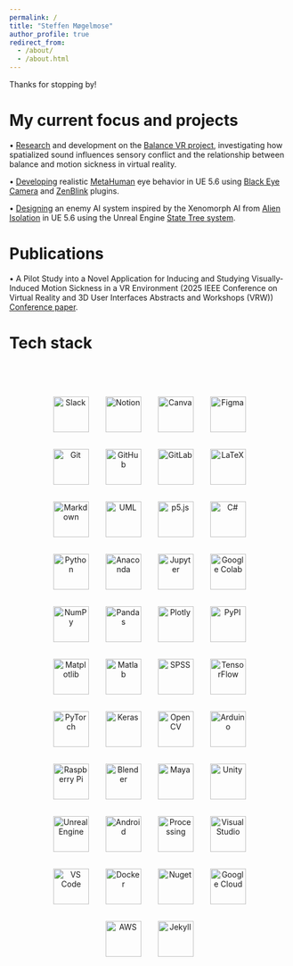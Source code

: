 ```yaml
---
permalink: /
title: "Steffen Møgelmose"
author_profile: true
redirect_from: 
  - /about/
  - /about.html
---
```


Thanks for stopping by!  

My current focus and projects  
======
• [Research](https://ieeexplore.ieee.org/document/10972842) and development on the [Balance VR project](../_portfolio/portfolio-balance-VR.md), investigating how spatialized sound influences sensory conflict and the relationship between balance and motion sickness in virtual reality.  

• [Developing](../_portfolio/portfolio-metahuman-eye.md) realistic [MetaHuman](https://dev.epicgames.com/documentation/en-us/metahuman/metahuman-creator) eye behavior in UE 5.6 using [Black Eye Camera](https://blackeyetechnologies.com/) and [ZenBlink](https://support.zenblink.com/) plugins.  

• [Designing](../_portfolio/portfolio-alien-ai.md) an enemy AI system inspired by the Xenomorph AI from [Alien Isolation](https://www.sega.com/alien-isolation/alien-isolation) in UE 5.6 using the Unreal Engine [State Tree system](https://dev.epicgames.com/documentation/en-us/unreal-engine/overview-of-state-tree-in-unreal-engine).  

Publications
======
• A Pilot Study into a Novel Application for Inducing and Studying Visually-Induced Motion Sickness in a VR Environment (2025 IEEE Conference on Virtual Reality and 3D User Interfaces Abstracts and Workshops (VRW)) [Conference paper](https://ieeexplore.ieee.org/document/10972842).  

Tech stack
======

<section id="tech-stack" style="text-align: center; padding: 40px;">
  <div style="display: flex; flex-wrap: wrap; justify-content: center; gap: 30px; margin-top: 20px;">

  <!-- Slack -->
  <a href="https://slack.com/" target="_blank">
    <img src="https://cdn.jsdelivr.net/gh/devicons/devicon@latest/icons/slack/slack-original.svg" width="64" alt="Slack" />
  </a>
  
  <!-- Notion -->
  <a href="https://www.notion.so/" target="_blank">
    <img src="https://cdn.jsdelivr.net/gh/devicons/devicon@latest/icons/notion/notion-original.svg" width="64" alt="Notion" />
  </a>
  
  <!-- Canva -->
  <a href="https://www.canva.com/" target="_blank">
    <img src="https://cdn.jsdelivr.net/gh/devicons/devicon@latest/icons/canva/canva-original.svg" width="64" alt="Canva" />
  </a>
  
  <!-- Figma -->
  <a href="https://www.figma.com/" target="_blank">
    <img src="https://cdn.jsdelivr.net/gh/devicons/devicon@latest/icons/figma/figma-original.svg" width="64" alt="Figma" />
  </a>
  
  <!-- Git -->
  <a href="https://git-scm.com/" target="_blank">
    <img src="https://cdn.jsdelivr.net/gh/devicons/devicon@latest/icons/git/git-original.svg" width="64" alt="Git" />
  </a>
  
  <!-- GitHub -->
  <a href="https://github.com/" target="_blank">
    <img src="https://cdn.jsdelivr.net/gh/devicons/devicon@latest/icons/github/github-original.svg" width="64" alt="GitHub" />
  </a>
  
  <!-- GitLab -->
  <a href="https://about.gitlab.com/" target="_blank">
    <img src="https://cdn.jsdelivr.net/gh/devicons/devicon@latest/icons/gitlab/gitlab-original.svg" width="64" alt="GitLab" />
  </a>
  
  <!-- LaTeX -->
  <a href="https://www.latex-project.org/" target="_blank">
    <img src="https://cdn.jsdelivr.net/gh/devicons/devicon@latest/icons/latex/latex-original.svg" width="64" alt="LaTeX" />
  </a>
  
  <!-- Markdown -->
  <a href="https://www.markdownguide.org/" target="_blank">
    <img src="https://cdn.jsdelivr.net/gh/devicons/devicon@latest/icons/markdown/markdown-original.svg" width="64" alt="Markdown" />
  </a>
  
  <!-- UML -->
  <a href="https://www.uml.org/" target="_blank">
    <img src="https://cdn.jsdelivr.net/gh/devicons/devicon@latest/icons/unifiedmodelinglanguage/unifiedmodelinglanguage-original.svg" width="64" alt="UML" />
  </a>
  
  <!-- p5.js -->
  <a href="https://p5js.org/" target="_blank">
    <img src="https://cdn.jsdelivr.net/gh/devicons/devicon@latest/icons/p5js/p5js-original.svg" width="64" alt="p5.js" />
  </a>
  
  <!-- C# -->
  <a href="https://learn.microsoft.com/en-us/dotnet/csharp/" target="_blank">
    <img src="https://cdn.jsdelivr.net/gh/devicons/devicon@latest/icons/csharp/csharp-original.svg" width="64" alt="C#" />
  </a>
  
  <!-- Python -->
  <a href="https://www.python.org/" target="_blank">
    <img src="https://cdn.jsdelivr.net/gh/devicons/devicon@latest/icons/python/python-original.svg" width="64" alt="Python" />
  </a>
  
  <!-- Anaconda -->
  <a href="https://www.anaconda.com/" target="_blank">
    <img src="https://cdn.jsdelivr.net/gh/devicons/devicon@latest/icons/anaconda/anaconda-original.svg" width="64" alt="Anaconda" />
  </a>
  
  <!-- Jupyter -->
  <a href="https://jupyter.org/" target="_blank">
    <img src="https://cdn.jsdelivr.net/gh/devicons/devicon@latest/icons/jupyter/jupyter-original.svg" width="64" alt="Jupyter" />
  </a>
  
  <!-- Google Colab -->
  <a href="https://colab.research.google.com/" target="_blank">
    <img src="https://cdn.jsdelivr.net/gh/devicons/devicon@latest/icons/googlecolab/googlecolab-original.svg" width="64" alt="Google Colab" />
  </a>
  
  <!-- NumPy -->
  <a href="https://numpy.org/" target="_blank">
    <img src="https://cdn.jsdelivr.net/gh/devicons/devicon@latest/icons/numpy/numpy-original.svg" width="64" alt="NumPy" />
  </a>
  
  <!-- Pandas -->
  <a href="https://pandas.pydata.org/" target="_blank">
    <img src="https://cdn.jsdelivr.net/gh/devicons/devicon@latest/icons/pandas/pandas-original.svg" width="64" alt="Pandas" />
  </a>
  
  <!-- Plotly -->
  <a href="https://plotly.com/" target="_blank">
    <img src="https://cdn.jsdelivr.net/gh/devicons/devicon@latest/icons/plotly/plotly-original.svg" width="64" alt="Plotly" />
  </a>
  
  <!-- PyPI -->
  <a href="https://pypi.org/" target="_blank">
    <img src="https://cdn.jsdelivr.net/gh/devicons/devicon@latest/icons/pypi/pypi-original.svg" width="64" alt="PyPI" />
  </a>
  
  <!-- Matplotlib -->
  <a href="https://matplotlib.org/" target="_blank">
    <img src="https://cdn.jsdelivr.net/gh/devicons/devicon@latest/icons/matplotlib/matplotlib-original.svg" width="64" alt="Matplotlib" />
  </a>
    
  <!-- Matlab -->
  <a href="https://www.mathworks.com/products/matlab.html" target="_blank">
    <img src="https://cdn.jsdelivr.net/gh/devicons/devicon@latest/icons/matlab/matlab-original.svg" width="64" alt="Matlab" />
  </a>
  
  <!-- SPSS -->
  <a href="https://www.ibm.com/products/spss-statistics" target="_blank">
    <img src="https://cdn.jsdelivr.net/gh/devicons/devicon@latest/icons/spss/spss-original.svg" width="64" alt="SPSS" />
  </a>
  
  <!-- TensorFlow -->
  <a href="https://www.tensorflow.org/" target="_blank">
    <img src="https://cdn.jsdelivr.net/gh/devicons/devicon@latest/icons/tensorflow/tensorflow-original.svg" width="64" alt="TensorFlow" />
  </a>
  
  <!-- PyTorch -->
  <a href="https://pytorch.org/" target="_blank">
    <img src="https://cdn.jsdelivr.net/gh/devicons/devicon@latest/icons/pytorch/pytorch-original.svg" width="64" alt="PyTorch" />
  </a>
  
  <!-- Keras -->
  <a href="https://keras.io/" target="_blank">
    <img src="https://cdn.jsdelivr.net/gh/devicons/devicon@latest/icons/keras/keras-original.svg" width="64" alt="Keras" />
  </a>
  
  <!-- OpenCV -->
  <a href="https://opencv.org/" target="_blank">
    <img src="https://cdn.jsdelivr.net/gh/devicons/devicon@latest/icons/opencv/opencv-original.svg" width="64" alt="OpenCV" />
  </a>
  
  <!-- Arduino -->
  <a href="https://www.arduino.cc/" target="_blank">
    <img src="https://cdn.jsdelivr.net/gh/devicons/devicon@latest/icons/arduino/arduino-original.svg" width="64" alt="Arduino" />
  </a>
  
  <!-- Raspberry Pi -->
  <a href="https://www.raspberrypi.org/" target="_blank">
    <img src="https://cdn.jsdelivr.net/gh/devicons/devicon@latest/icons/raspberrypi/raspberrypi-original.svg" width="64" alt="Raspberry Pi" />
  </a>
  
  <!-- Blender -->
  <a href="https://www.blender.org/" target="_blank">
    <img src="https://cdn.jsdelivr.net/gh/devicons/devicon@latest/icons/blender/blender-original.svg" width="64" alt="Blender" />
  </a>
  
  <!-- Maya -->
  <a href="https://www.autodesk.com/products/maya/overview" target="_blank">
    <img src="https://cdn.jsdelivr.net/gh/devicons/devicon@latest/icons/maya/maya-original.svg" width="64" alt="Maya" />
  </a>
  
  <!-- Unity -->
  <a href="https://unity.com/" target="_blank">
    <img src="https://cdn.jsdelivr.net/gh/devicons/devicon@latest/icons/unity/unity-original.svg" width="64" alt="Unity" />
  </a>
  
  <!-- Unreal Engine -->
  <a href="https://www.unrealengine.com/" target="_blank">
    <img src="https://cdn.jsdelivr.net/gh/devicons/devicon@latest/icons/unrealengine/unrealengine-original.svg" width="64" alt="Unreal Engine" />
  </a>
  
  <!-- Android -->
  <a href="https://www.android.com/" target="_blank">
    <img src="https://cdn.jsdelivr.net/gh/devicons/devicon@latest/icons/android/android-original.svg" width="64" alt="Android" />
  </a>
  
  <!-- Processing -->
  <a href="https://processing.org/" target="_blank">
  <img src="https://cdn.jsdelivr.net/gh/devicons/devicon@latest/icons/processing/processing-original.svg" width="64" alt="Processing" /></a>
    
  <!-- Visual Studio -->
  <a href="https://visualstudio.microsoft.com/" target="_blank">
    <img src="https://cdn.jsdelivr.net/gh/devicons/devicon@latest/icons/visualstudio/visualstudio-original.svg" width="64" alt="Visual Studio" />
  </a>
    
  <!-- VS Code -->
  <a href="https://code.visualstudio.com/" target="_blank">
    <img src="https://cdn.jsdelivr.net/gh/devicons/devicon@latest/icons/vscode/vscode-original.svg" width="64" alt="VS Code" />
  </a>

  <!-- Docker -->
  <a href="https://www.docker.com/" target="_blank">
    <img src="https://cdn.jsdelivr.net/gh/devicons/devicon@latest/icons/docker/docker-original.svg" width="64" alt="Docker" />
  </a>

  <!-- Nuget -->
  <a href="https://www.nuget.org/" target="_blank">
    <img src="https://cdn.jsdelivr.net/gh/devicons/devicon@latest/icons/nuget/nuget-original.svg" width="64" alt="Nuget" />
  </a>

  <!-- Google Cloud -->
  <a href="https://cloud.google.com/" target="_blank">
    <img src="https://cdn.jsdelivr.net/gh/devicons/devicon@latest/icons/googlecloud/googlecloud-original.svg" width="64" alt="Google Cloud" />
  </a>

  <!-- AWS -->
  <a href="https://aws.amazon.com/" target="_blank">
    <img src="https://cdn.jsdelivr.net/gh/devicons/devicon@latest/icons/amazonwebservices/amazonwebservices-original-wordmark.svg" width="64" alt="AWS" />
  </a>

  <!-- Jekyll -->
  <a href="https://jekyllrb.com/" target="_blank">
    <img src="https://cdn.jsdelivr.net/gh/devicons/devicon@latest/icons/jekyll/jekyll-original.svg" width="64" alt="Jekyll" />
  </a>
     
  </div>
  </section>


          